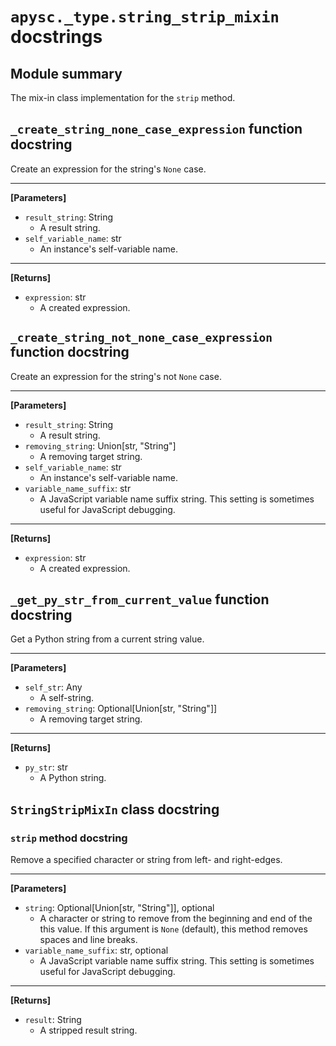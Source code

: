 # `apysc._type.string_strip_mixin` docstrings

## Module summary

The mix-in class implementation for the `strip` method.

## `_create_string_none_case_expression` function docstring

Create an expression for the string's `None` case.<hr>

**[Parameters]**

- `result_string`: String
  - A result string.
- `self_variable_name`: str
  - An instance's self-variable name.

<hr>

**[Returns]**

- `expression`: str
  - A created expression.

## `_create_string_not_none_case_expression` function docstring

Create an expression for the string's not `None` case.<hr>

**[Parameters]**

- `result_string`: String
  - A result string.
- `removing_string`: Union[str, "String"]
  - A removing target string.
- `self_variable_name`: str
  - An instance's self-variable name.
- `variable_name_suffix`: str
  - A JavaScript variable name suffix string. This setting is sometimes useful for JavaScript debugging.

<hr>

**[Returns]**

- `expression`: str
  - A created expression.

## `_get_py_str_from_current_value` function docstring

Get a Python string from a current string value.<hr>

**[Parameters]**

- `self_str`: Any
  - A self-string.
- `removing_string`: Optional[Union[str, "String"]]
  - A removing target string.

<hr>

**[Returns]**

- `py_str`: str
  - A Python string.

## `StringStripMixIn` class docstring

### `strip` method docstring

Remove a specified character or string from left- and right-edges.<hr>

**[Parameters]**

- `string`: Optional[Union[str, "String"]], optional
  - A character or string to remove from the beginning and end of the this value. If this argument is `None` (default), this method removes spaces and line breaks.
- `variable_name_suffix`: str, optional
  - A JavaScript variable name suffix string. This setting is sometimes useful for JavaScript debugging.

<hr>

**[Returns]**

- `result`: String
  - A stripped result string.